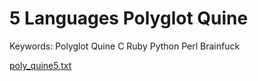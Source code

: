 # 5 Languages Polyglot Quine

Keywords: Polyglot Quine C Ruby Python Perl Brainfuck

[poly_quine5.txt](poly_quine5.txt)
